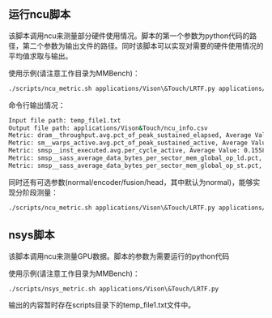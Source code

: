 ## 运行ncu脚本
该脚本调用ncu来测量部分硬件使用情况。脚本的第一个参数为python代码的路径，第二个参数为输出文件的路径。同时该脚本可以实现对需要的硬件使用情况的平均值求取与输出。

使用示例(请注意工作目录为MMBench)：
```bash
./scripts/ncu_metric.sh applications/Vison\&Touch/LRTF.py applications/Vison\&Touch/ncu_info.csv
```

命令行输出情况：
```bash
Input file path: temp_file1.txt
Output file path: applications/Vison&Touch/ncu_info.csv
Metric: dram__throughput.avg.pct_of_peak_sustained_elapsed, Average Value: 16.996696629213485
Metric: sm__warps_active.avg.pct_of_peak_sustained_active, Average Value: 37.9523146067416
Metric: smsp__inst_executed.avg.per_cycle_active, Average Value: 0.15584269662921366
Metric: smsp__sass_average_data_bytes_per_sector_mem_global_op_ld.pct, Average Value: 68.62361797752806
Metric: smsp__sass_average_data_bytes_per_sector_mem_global_op_st.pct, Average Value: 89.53728089887643
```

同时还有可选参数(normal/encoder/fusion/head，其中默认为normal)，能够实现分阶段测量：
```bash
./scripts/ncu_metric.sh applications/Vison\&Touch/LRTF.py applications/Vison\&Touch/ncu_info_encoder.csv --options encoder
```

## nsys脚本
该脚本调用ncu来测量GPU数据。脚本的参数为需要运行的python代码

使用示例(请注意工作目录为MMBench)：
```bash
./scripts/nsys_metric.sh applications/Vison\&Touch/LRTF.py
```

输出的内容暂时存在scripts目录下的temp_file1.txt文件中。